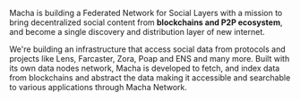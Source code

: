
Macha is building a Federated Network for Social Layers with a mission to bring decentralized social content from **blockchains and P2P ecosystem**, and become a single discovery and distribution layer of new internet.

We're building an infrastructure that access social data from protocols and projects like Lens, Farcaster, Zora, Poap and ENS and many more. Built with its own data nodes network, Macha is developed to fetch, and index data from blockchains and abstract the data making it accessible and searchable to various applications through Macha Network.
